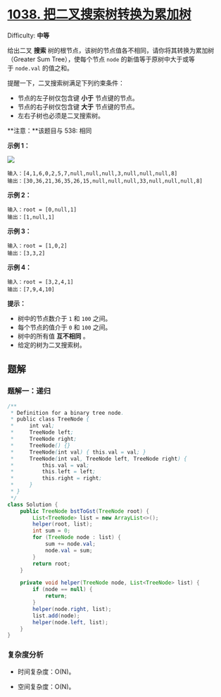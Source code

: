 # [1038\. 把二叉搜索树转换为累加树](https://leetcode-cn.com/problems/binary-search-tree-to-greater-sum-tree/)

Difficulty: **中等**

给出二叉 **搜索** 树的根节点，该树的节点值各不相同，请你将其转换为累加树（Greater Sum Tree），使每个节点 `node` 的新值等于原树中大于或等于 `node.val` 的值之和。

提醒一下，二叉搜索树满足下列约束条件：

*   节点的左子树仅包含键 **小于** 节点键的节点。
*   节点的右子树仅包含键 **大于** 节点键的节点。
*   左右子树也必须是二叉搜索树。

**注意：**该题目与 538: 相同

**示例 1：**

**![](https://assets.leetcode-cn.com/aliyun-lc-upload/uploads/2019/05/03/tree.png)**

```
输入：[4,1,6,0,2,5,7,null,null,null,3,null,null,null,8]
输出：[30,36,21,36,35,26,15,null,null,null,33,null,null,null,8]
```

**示例 2：**

```
输入：root = [0,null,1]
输出：[1,null,1]
```

**示例 3：**

```
输入：root = [1,0,2]
输出：[3,3,2]
```

**示例 4：**

```
输入：root = [3,2,4,1]
输出：[7,9,4,10]
```

**提示：**

*   树中的节点数介于 `1` 和 `100` 之间。
*   每个节点的值介于 `0` 和 `100` 之间。
*   树中的所有值 **互不相同** 。
*   给定的树为二叉搜索树。


## 题解

### 题解一：递归

```java
/**
 * Definition for a binary tree node.
 * public class TreeNode {
 *     int val;
 *     TreeNode left;
 *     TreeNode right;
 *     TreeNode() {}
 *     TreeNode(int val) { this.val = val; }
 *     TreeNode(int val, TreeNode left, TreeNode right) {
 *         this.val = val;
 *         this.left = left;
 *         this.right = right;
 *     }
 * }
 */
class Solution {
    public TreeNode bstToGst(TreeNode root) {
        List<TreeNode> list = new ArrayList<>();
        helper(root, list);
        int sum = 0;
        for (TreeNode node : list) {
            sum += node.val;
            node.val = sum;
        }
        return root;
    }

    private void helper(TreeNode node, List<TreeNode> list) {
        if (node == null) {
            return;
        }
        helper(node.right, list);
        list.add(node);
        helper(node.left, list);
    }
}
```

### 复杂度分析

- 时间复杂度：O(N)。

- 空间复杂度：O(N)。
